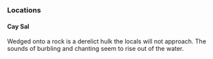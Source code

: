 
### Locations

#### Cay Sal

Wedged onto a rock is a derelict hulk the locals will not approach. The sounds of burbling and chanting seem to rise out of the water.